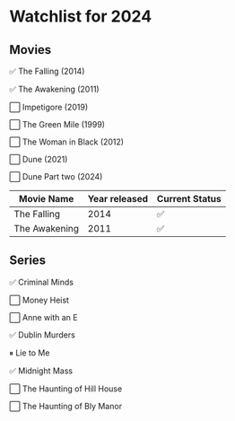 # Watchlist for 2024

## Movies

&#x2705; The Falling (2014)

&#x2705; The Awakening (2011)

&#x2B1C; Impetigore (2019)

&#x2B1C; The Green Mile (1999)

&#x2B1C; The Woman in Black (2012)

&#x2B1C; Dune (2021)

&#x2B1C; Dune Part two (2024)

| Movie Name | Year released | Current Status |
|-----------------|-----------------|-----------------|
| The Falling | 2014 | &#x2705; |
| The Awakening | 2011 | &#x2705; |

## Series

&#x2705; Criminal Minds

&#x2B1C; Money Heist

&#x2B1C; Anne with an E

&#x2705; Dublin Murders 

&#x23F8; Lie to Me

&#x2705; Midnight Mass

&#x2B1C; The Haunting of Hill House

&#x2B1C; The Haunting of Bly Manor
